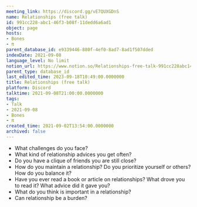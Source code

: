 ```yaml
---
meeting_link: https://discord.gg/vE7QUXGDnS
name: Relationships (free talk)
id: 991cc228-abc1-46f3-b08f-11dedd6a6ad1
object: page
hosts:
- Bones
- π
parent_database_id: e9339446-880f-4ef0-8ad7-8ad1f507dded
indexDate: 2021-09-08
language_level: No limit
notion_url: https://www.notion.so/Relationships-free-talk-991cc228abc146f3b08f11dedd6a6ad1
parent_type: database_id
last_edited_time: 2023-09-18T10:49:00.0000000
title: Relationships (free talk)
platform: Discord
talktime: 2021-09-08T21:00:00.0000000
tags:
- Talk
- 2021-09-08
- Bones
- π
created_time: 2021-09-02T13:54:00.0000000
archived: false
---
```



   - What challenges do you face?
   - What kind of relationship advices you get often?
   - Do you have a clique of friends you are still close?
   - How do you maintain a relationship? Do you prioritize yourself or others? How do you balance it?
   - Have you ever read a book or article on relationships? What drove you to read it? What advice did it gave you?
   - What do you think is important in a relationship?
   - Can relationship be a burden?










